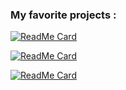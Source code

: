 ### My favorite projects :

<!--
**Procuste34/Procuste34** is a ✨ _special_ ✨ repository because its `README.md` (this file) appears on your GitHub profile.

Here are some ideas to get you started:

- 🔭 I’m currently working on ...
- 🌱 I’m currently learning ...
- 👯 I’m looking to collaborate on ...
- 🤔 I’m looking for help with ...
- 💬 Ask me about ...
- 📫 How to reach me: ...
- 😄 Pronouns: ...
- ⚡ Fun fact: ...
-->

[![ReadMe Card](https://github-readme-stats.vercel.app/api/pin/?username=alxndrTL&repo=mamba.py)](https://github.com/alxndrTL/mamba.py)

[![ReadMe Card](https://github-readme-stats.vercel.app/api/pin/?username=alxndrTL&repo=othello_mamba)](https://github.com/alxndrTL/othello_mamba)

[![ReadMe Card](https://github-readme-stats.vercel.app/api/pin/?username=alxndrTL&repo=ARC_LLMs)](https://github.com/alxndrTL/ARC_LLMs)
